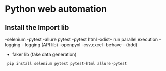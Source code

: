# Python web automation

## Install the Import lib
-selenium
-pytest
-allure pytest
-pytest html
-xdist- run parallel execution
-logging - logging (API lib)
-openpyxl -csv,excel
-behave - (bdd)
- faker lib (fake data generation)

`` pip install selenium pytest pytest-html allure-pytest``


